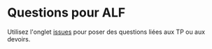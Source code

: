 # Questions pour ALF

Utilisez l'onglet [issues](https://github.com/UPB-FILS-ALF/questions/issues) pour poser des questions liées aux TP ou aux devoirs. 
